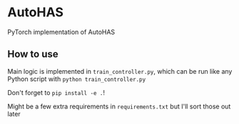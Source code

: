 # AutoHAS
PyTorch implementation of AutoHAS

## How to use

Main logic is implemented in `train_controller.py`, which can be run like any Python script with `python train_controller.py`

Don't forget to `pip install -e .`!

Might be a few extra requirements in `requirements.txt` but I'll sort those out later